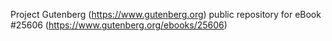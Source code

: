 Project Gutenberg (https://www.gutenberg.org) public repository for eBook #25606 (https://www.gutenberg.org/ebooks/25606)
